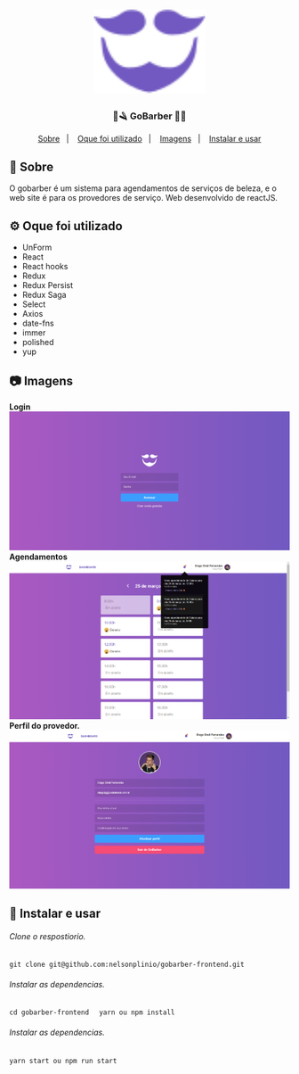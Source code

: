 
<h1 align="center">
    <img alt="Fast Feet" src="src/assets/logo-purple.svg" width="200px" />
</h1>

<h3 align="center">
  💈🪒 GoBarber 🧔💜
</h3>

<p align="center">
  <a href="#rocket-sobre-o-desafio">Sobre</a>&nbsp;&nbsp;&nbsp;|&nbsp;&nbsp;&nbsp;
  <a href='#gear-oque-foi-utilizado'>Oque foi utilizado</a>&nbsp;&nbsp;&nbsp;|&nbsp;&nbsp;&nbsp;
  <a href="#camera-imagens">Imagens</a>&nbsp;&nbsp;&nbsp;|&nbsp;&nbsp;&nbsp;
  <a href="#Instalar e usar">Instalar e usar</a>
</p>

## 💈 Sobre

 O gobarber é um sistema para agendamentos de serviços de beleza, e o web site é para os provedores de serviço.  Web desenvolvido de reactJS.



## ⚙️ Oque foi utilizado
<ul>
  <li>UnForm</li>
  <li>React</li>
  <li>React hooks</li>
  <li>Redux</li>
  <li>Redux Persist</li>
  <li>Redux Saga</li>
  <li>Select</li>
  <li>Axios</li>
  <li>date-fns</li>
  <li>immer</li>
  <li>polished</li>
  <li>yup</li>
</ul>

## 📷 Imagens

<strong>Login</strong>
<img src='img/login.png'>
<br />
<strong>Agendamentos</strong>
<img src='img/dashboard.png'>
<br />
<strong>Perfil do provedor.</strong>
<img src='img/profile.png'>

## 🚀 Instalar e usar

###### Clone o respostiorio.
``git clone git@github.com:nelsonplinio/gobarber-frontend.git``

###### Instalar as dependencias.
``cd gobarber-frontend ``
`` yarn ou npm install``

###### Instalar as dependencias.
``yarn start ou npm run start ``
